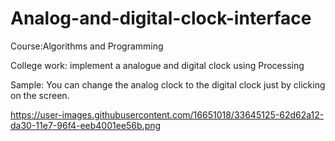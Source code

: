# Analog-and-digital-clock-interface

Course:Algorithms and Programming

College work: implement a analogue and digital clock using Processing

Sample: You can change the analog clock to the digital clock just by clicking on the screen.

https://user-images.githubusercontent.com/16651018/33645125-62d62a12-da30-11e7-96f4-eeb4001ee56b.png
